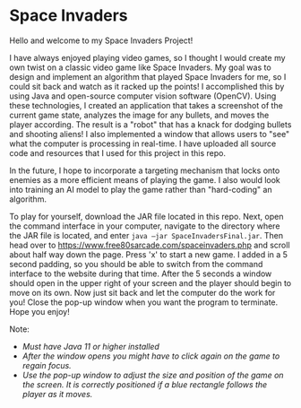 # Space Invaders

Hello and welcome to my Space Invaders Project! 

I have always enjoyed playing video games, so I thought I would create my own twist on a classic video game like Space Invaders. My goal was to design and implement an algorithm that played Space Invaders for me, so I could sit back and watch as it racked up the points! I accomplished this by using Java and open-source computer vision software (OpenCV). Using these technologies, I created an application that takes a screenshot of the current game state, analyzes the image for any bullets, and moves the player according. The result is a "robot" that has a knack for dodging bullets and shooting aliens! I also implemented a window that allows users to "see" what the computer is processing in real-time. I have uploaded all source code and resources that I used for this project in this repo.

In the future, I hope to incorporate a targeting mechanism that locks onto enemies as a more efficient means of playing the game. I also would look into training an AI model to play the game rather than "hard-coding" an algorithm.

To play for yourself, download the JAR file located in this repo. Next, open the command interface in your computer, navigate to the directory where the JAR file is located, and enter ```java –jar SpaceInvadersFinal.jar```. Then head over to https://www.free80sarcade.com/spaceinvaders.php and scroll about half way down the page. Press 'x' to start a new game. I added in a 5 second padding, so you should be able to switch from the command interface to the website during that time. After the 5 seconds a window should open in the upper right of your screen and the player should begin to move on its own. Now just sit back and let the computer do the work for you! Close the pop-up window when you want the program to terminate. Hope you enjoy!

Note:  
  - *Must have Java 11 or higher installed*  
  - *After the window opens you might have to click again on the game to regain focus.*  
  - *Use the pop-up window to adjust the size and position of the game on the screen. It is correctly positioned if a blue rectangle follows the player as it moves.*
